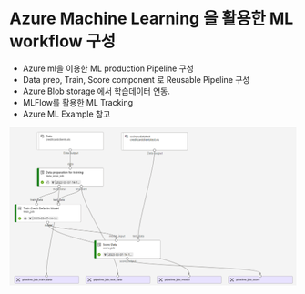 # Azure Machine Learning 을 활용한 ML workflow 구성
- Azure ml을 이용한 ML production Pipeline 구성
- Data prep, Train, Score component 로 Reusable Pipeline 구성
- Azure Blob storage 에서 학습데이터 연동.  
- MLFlow를 활용한 ML Tracking
- Azure ML Example 참고

![Screenshot that shows the AML Pipeline](media/pipeline.png "Overview of the pipeline")